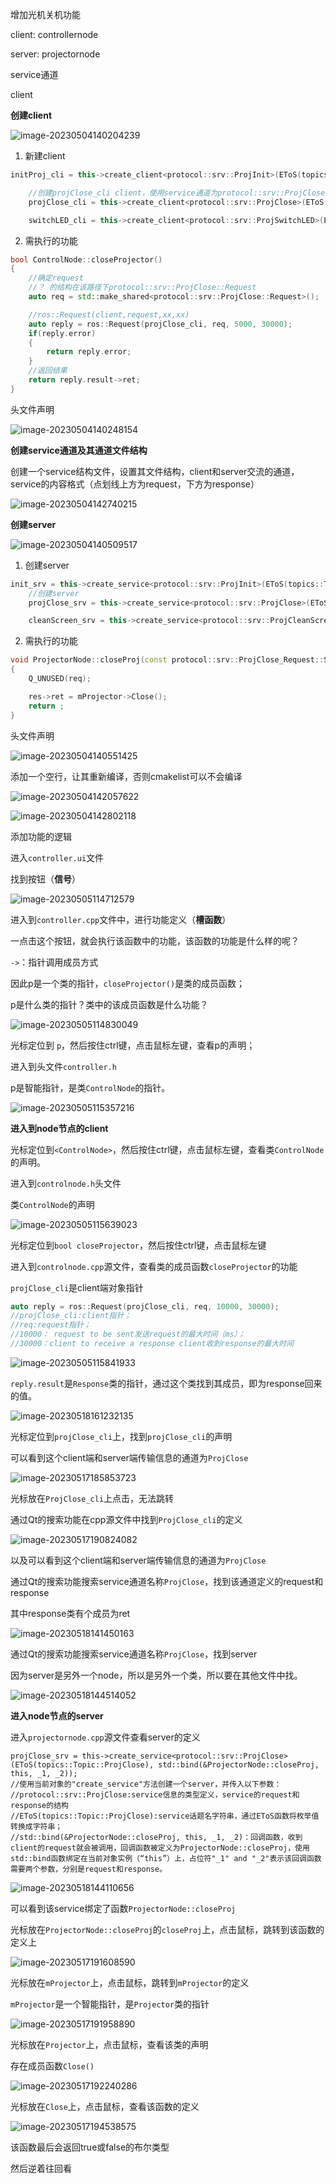 增加光机关机功能

client: controllernode

server: projectornode

service通道



client

**创建client**

![image-20230504140204239](./通讯逻辑关系增加光机关机功能.assets/image-20230504140204239.png)

1. 新建client

```c++
initProj_cli = this->create_client<protocol::srv::ProjInit>(EToS(topics::Topic::ProjInit));

	//创建projClose_cli client，使用service通道为protocol::srv::ProjClose
    projClose_cli = this->create_client<protocol::srv::ProjClose>(EToS(topics::Topic::ProjClose));

    switchLED_cli = this->create_client<protocol::srv::ProjSwitchLED>(EToS(topics::Topic::ProjSwitchLED));
```

2. 需执行的功能

```c++
bool ControlNode::closeProjector()
{
	//确定request
    //？ 的结构在该路径下protocol::srv::ProjClose::Request
    auto req = std::make_shared<protocol::srv::ProjClose::Request>();

    //ros::Request(client,request,xx,xx)
    auto reply = ros::Request(projClose_cli, req, 5000, 30000);
    if(reply.error)
    {
        return reply.error;
    }
	//返回结果
    return reply.result->ret;
}
```



头文件声明

![image-20230504140248154](./通讯逻辑关系增加光机关机功能.assets/image-20230504140248154.png)



**创建service通道及其通道文件结构**

创建一个service结构文件，设置其文件结构，client和server交流的通道，service的内容格式（点划线上方为request，下方为response）

![image-20230504142740215](./通讯逻辑关系增加光机关机功能.assets/image-20230504142740215.png)



**创建server**

![image-20230504140509517](./通讯逻辑关系增加光机关机功能.assets/image-20230504140509517.png)

1. 创建server

```c++
init_srv = this->create_service<protocol::srv::ProjInit>(EToS(topics::Topic::ProjInit), std::bind(&ProjectorNode::initProj, this, _1, _2));
	//创建server
    projClose_srv = this->create_service<protocol::srv::ProjClose>(EToS(topics::Topic::ProjClose), std::bind(&ProjectorNode::closeProj, this, _1, _2));

    cleanScreen_srv = this->create_service<protocol::srv::ProjCleanScreen>(EToS(topics::Topic::ProjCleanScreen), std::bind(&ProjectorNode::cleanScreen, this, _1, _2));
```

2. 需执行的功能

```c++
void ProjectorNode::closeProj(const protocol::srv::ProjClose_Request::SharedPtr req, const protocol::srv::ProjClose_Response::SharedPtr res)
{
    Q_UNUSED(req);

    res->ret = mProjector->Close();
    return ;
}

```

头文件声明

![image-20230504140551425](./通讯逻辑关系增加光机关机功能.assets/image-20230504140551425.png)



添加一个空行，让其重新编译，否则cmakelist可以不会编译

![image-20230504142057622](./通讯逻辑关系增加光机关机功能.assets/image-20230504142057622.png)





![image-20230504142802118](./通讯逻辑关系增加光机关机功能.assets/image-20230504142802118.png)



添加功能的逻辑

进入`controller.ui`文件

找到按钮（**信号**）

![image-20230505114712579](./通讯逻辑关系增加光机关机功能.assets/image-20230505114712579.png)



进入到`controller.cpp`文件中，进行功能定义（**槽函数**）

一点击这个按钮，就会执行该函数中的功能，该函数的功能是什么样的呢？

`->`：指针调用成员方式

因此p是一个类的指针，`closeProjector()`是类的成员函数；

p是什么类的指针？类中的该成员函数是什么功能？

![image-20230505114830049](./通讯逻辑关系增加光机关机功能.assets/image-20230505114830049.png)



光标定位到 `p`，然后按住ctrl键，点击鼠标左键，查看p的声明；

进入到头文件`controller.h`

p是智能指针，是类`ControlNode`的指针。

![image-20230505115357216](./通讯逻辑关系增加光机关机功能.assets/image-20230505115357216.png)



**进入到node节点的client**



光标定位到`<ControlNode>`，然后按住ctrl键，点击鼠标左键，查看类`ControlNode`的声明。

进入到`controlnode.h`头文件

类`ControlNode`的声明

![image-20230505115639023](./通讯逻辑关系增加光机关机功能.assets/image-20230505115639023.png)

光标定位到`bool closeProjector`，然后按住ctrl键，点击鼠标左键

进入到`controlnode.cpp`源文件，查看类的成员函数`closeProjector`的功能

`projClose_cli`是client端对象指针

```c++
auto reply = ros::Request(projClose_cli, req, 10000, 30000);
//projClose_cli:client指针；
//req:request指针；
//10000： request to be sent发送request的最大时间（ms）；
//30000：client to receive a response client收到response的最大时间
```



![image-20230505115841933](./通讯逻辑关系增加光机关机功能.assets/image-20230505115841933.png)

`reply.result`是`Response`类的指针，通过这个类找到其成员，即为response回来的值。

![image-20230518161232135](./通讯逻辑关系增加光机关机功能.assets/image-20230518161232135.png)





光标定位到`projClose_cli`上，找到`projClose_cli`的声明

可以看到这个client端和server端传输信息的通道为`ProjClose`

![image-20230517185853723](./通讯逻辑关系增加光机关机功能.assets/image-20230517185853723.png)

光标放在`ProjClose_cli`上点击，无法跳转

通过Qt的搜索功能在cpp源文件中找到`ProjClose_cli`的定义

![image-20230517190824082](./通讯逻辑关系增加光机关机功能.assets/image-20230517190824082.png)

以及可以看到这个client端和server端传输信息的通道为`ProjClose`

通过Qt的搜索功能搜索service通道名称`ProjClose`，找到该通道定义的request和response

其中response类有个成员为ret

![image-20230518141450163](C:\Users\Administrator\AppData\Roaming\Typora\typora-user-images\image-20230518141450163.png)



通过Qt的搜索功能搜索service通道名称`ProjClose`，找到server

因为server是另外一个node，所以是另外一个类，所以要在其他文件中找。

![image-20230518144514052](./通讯逻辑关系增加光机关机功能.assets/image-20230518144514052.png)



**进入node节点的server**

进入`projectornode.cpp`源文件查看server的定义

```
projClose_srv = this->create_service<protocol::srv::ProjClose>(EToS(topics::Topic::ProjClose), std::bind(&ProjectorNode::closeProj, this, _1, _2));
//使用当前对象的"create_service"方法创建一个server，并传入以下参数：
//protocol::srv::ProjClose:service信息的类型定义，service的request和response的结构
//EToS(topics::Topic::ProjClose):service话题名字符串，通过EToS函数将枚举值转换成字符串；
//std::bind(&ProjectorNode::closeProj, this, _1, _2)：回调函数，收到client的request就会被调用，回调函数被定义为ProjectorNode::closeProj，使用std::bind函数绑定在当前对象实例（“this”）上，占位符"_1" and "_2"表示该回调函数需要两个参数，分别是request和response。
```

![image-20230518144110656](./通讯逻辑关系增加光机关机功能.assets/image-20230518144110656.png)

可以看到该service绑定了函数`ProjectorNode::closeProj`



光标放在`ProjectorNode::closeProj`的`closeProj`上，点击鼠标，跳转到该函数的定义上

![image-20230517191608590](./通讯逻辑关系增加光机关机功能.assets/image-20230517191608590.png)



光标放在`mProjector`上，点击鼠标，跳转到`mProjector`的定义

`mProjector`是一个智能指针，是`Projector`类的指针

![image-20230517191958890](./通讯逻辑关系增加光机关机功能.assets/image-20230517191958890.png)

光标放在`Projector`上，点击鼠标，查看该类的声明

存在成员函数`Close()`

![image-20230517192240286](./通讯逻辑关系增加光机关机功能.assets/image-20230517192240286.png)

光标放在`Close`上，点击鼠标，查看该函数的定义

![image-20230517194538575](./通讯逻辑关系增加光机关机功能.assets/image-20230517194538575.png)

该函数最后会返回true或false的布尔类型

然后逆着往回看

